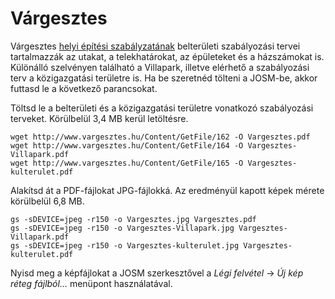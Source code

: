 # Várgesztes

Várgesztes [helyi építési szabályzatának](http://www.vargesztes.hu/onkormanyzat/szabalyzatok-tervek) belterületi szabályozási tervei tartalmazzák az utakat, a telekhatárokat, az épületeket és a házszámokat is. Különálló szelvényen található a Villapark, illetve elérhető a szabályozási terv a közigazgatási területre is. Ha be szeretnéd tölteni a JOSM-be, akkor futtasd le a következő parancsokat.

Töltsd le a belterületi és a közigazgatási területre vonatkozó szabályozási terveket. Körülbelül 3,4 MB kerül letöltésre.

```
wget http://www.vargesztes.hu/Content/GetFile/162 -O Vargesztes.pdf
wget http://www.vargesztes.hu/Content/GetFile/164 -O Vargesztes-Villapark.pdf
wget http://www.vargesztes.hu/Content/GetFile/165 -O Vargesztes-kulterulet.pdf
```

Alakítsd át a PDF-fájlokat JPG-fájlokká. Az eredményül kapott képek mérete körülbelül 6,8 MB.

```
gs -sDEVICE=jpeg -r150 -o Vargesztes.jpg Vargesztes.pdf
gs -sDEVICE=jpeg -r150 -o Vargesztes-Villapark.jpg Vargesztes-Villapark.pdf
gs -sDEVICE=jpeg -r150 -o Vargesztes-kulterulet.jpg Vargesztes-kulterulet.pdf
```

Nyisd meg a képfájlokat a JOSM szerkesztővel a *Légi felvétel* → *Új kép réteg fájlból…* menüpont használatával.

